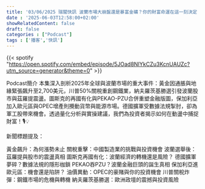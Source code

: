 ```yaml
---
title: '03/06/2025 瑞閣快訊 波蘭市場大崩盤還是暴富金礦？你的財富命運在這一刻決定！'
date : '2025-06-03T12:58:00+02:00'
showRelatedContent: false
draft: false
categories : ["Podcast"]
tags : ['播客','快訊']
---
```

{{< spotify "https://open.spotify.com/embed/episode/5JOad8NIYkCZu3KcnUAUZc?utm_source=generator&theme=0" >}}

Podcast簡介
本集深入剖析2025年全球與波蘭市場的重大事件：黃金因通脹與地緣緊張飆升至2,700美元，川普50%關稅重創鋼鐵業，納夫羅茨基勝選引發波蘭股市與茲羅提震盪。圖斯克的再國有化與PEKAO-PZU合併重塑金融版圖，保加利亞加入歐元區與OPEC增產則攪動貨幣與能源市場。德國擴軍受數據法規掣肘，卻為軍工股帶來機會。透過量化分析與實操建議，我們為投資者揭示如何在動盪中捕捉財富！🎙️💡

新聞標題提及：

黃金飆升：為何漲勢未止
關稅重擊：中國製造業的挑戰與投資機會
波蘭選舉後：茲羅提與股市的震盪真相
圖斯克再國有化：波蘭經濟的轉機還是風險？
德國擴軍夢碎？數據法規的隱形枷鎖
PEKAO吞PZU？波蘭金融巨頭的誕生真相
保加利亞進歐元區：機會還是陷阱？
油價異動：OPEC的豪賭與你的投資機會
川普關稅炸彈：鋼鐵市場的危機與轉機
納夫羅茨基勝選：歐洲政壇的震撼與投資風險